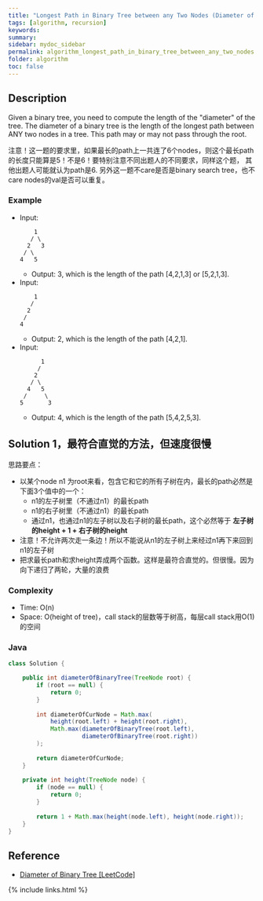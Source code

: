 ```yaml
---
title: "Longest Path in Binary Tree between any Two Nodes (Diameter of Binary Tree)"
tags: [algorithm, recursion]
keywords:
summary:
sidebar: mydoc_sidebar
permalink: algorithm_longest_path_in_binary_tree_between_any_two_nodes.html
folder: algorithm
toc: false
---
```


## Description
Given a binary tree, you need to compute the length of the "diameter" of the tree. 
The diameter of a binary tree is the length of the longest path between ANY two nodes in a tree. 
This path may or may not pass through the root.

注意！这一题的要求里，如果最长的path上一共连了6个nodes，则这个最长path的长度只能算是5！不是6！要特别注意不同出题人的不同要求，同样这个题，
其他出题人可能就认为path是6. 另外这一题不care是否是binary search tree，也不care nodes的val是否可以重复。

### Example
* Input:
  ```
      1
     / \
    2   3
   / \     
  4   5 
  ```
  * Output: 3, which is the length of the path [4,2,1,3] or [5,2,1,3].
* Input:
  ```
      1
     /
    2
   /     
  4 
  ```
  * Output: 2, which is the length of the path [4,2,1].
* Input:
  ```
        1
       /
      2
     / \    
    4   5
   /     \
  5       3
  ```
  * Output: 4, which is the length of the path [5,4,2,5,3].  
  
  
## Solution 1，最符合直觉的方法，但速度很慢

思路要点：
* 以某个node n1 为root来看，包含它和它的所有子树在内，最长的path必然是下面3个值中的一个：
  * n1的左子树里（不通过n1）的最长path
  * n1的右子树里（不通过n1）的最长path
  * 通过n1，也通过n1的左子树以及右子树的最长path，这个必然等于 **左子树的height + 1 + 右子树的height**
* 注意！不允许两次走一条边！所以不能说从n1的左子树上来经过n1再下来回到n1的左子树
* 把求最长path和求height弄成两个函数。这样是最符合直觉的。但很慢。因为向下递归了两轮，大量的浪费
  
### Complexity
* Time: O(n)
* Space: O(height of tree)，call stack的层数等于树高，每层call stack用O(1)的空间

### Java
```java
class Solution {

    public int diameterOfBinaryTree(TreeNode root) {
        if (root == null) {
            return 0;
        }
    
        int diameterOfCurNode = Math.max(
            height(root.left) + height(root.right),
            Math.max(diameterOfBinaryTree(root.left), 
                     diameterOfBinaryTree(root.right))
        );
        
        return diameterOfCurNode;
    }
    
    private int height(TreeNode node) {
        if (node == null) {
            return 0;
        }
        
        return 1 + Math.max(height(node.left), height(node.right));
    }
}
```

## Reference
* [Diameter of Binary Tree [LeetCode]](https://leetcode.com/problems/diameter-of-binary-tree/description/)

{% include links.html %}
